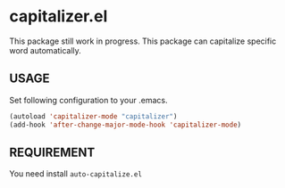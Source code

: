 # capitalizer.el

This package still work in progress.
This package can capitalize specific word automatically.

## USAGE

Set following configuration to your .emacs.

```lisp
(autoload 'capitalizer-mode "capitalizer")
(add-hook 'after-change-major-mode-hook 'capitalizer-mode)
```

## REQUIREMENT

You need install `auto-capitalize.el`
